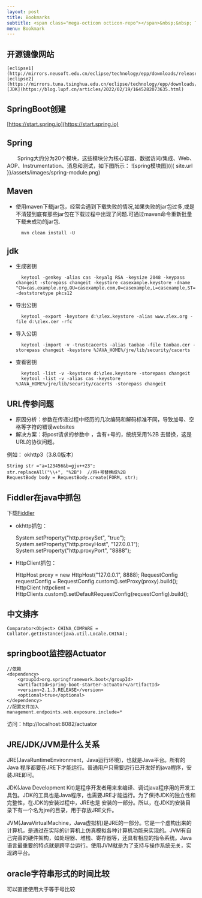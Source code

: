 ```yaml
---
layout: post
title: Bookmarks
subtitle: <span class="mega-octicon octicon-repo"></span>&nbsp;&nbsp; To mark useful libs - tools - books
menu: Bookmark
---
```


## 开源镜像网站
	[eclipse1](http://mirrors.neusoft.edu.cn/eclipse/technology/epp/downloads/release)
	[eclipse2](https://mirrors.tuna.tsinghua.edu.cn/eclipse/technology/epp/downloads/release)
	[JDK](https://blog.lupf.cn/articles/2022/02/19/1645282073635.html)

## SpringBoot创建

[https://start.spring.io](https://start.spring.io)

## Spring
　　Spring大约分为20个模块，这些模块分为核心容器、数据访问/集成、Web、AOP、Instrumentation、消息和测试，如下图所示：
![spring模块图]({{ site.url }}/assets/images/spring-module.png)

## Maven
- 使用maven下载jar包，经常会遇到下载失败的情况,如果失败的jar包过多,或是不清楚到底有那些jar包在下载过程中出现了问题.可通过maven命令重新批量下载未成功的jar包.

        mvn clean install -U 

## jdk
- 生成密钥

		keytool -genkey -alias cas -keyalg RSA -keysize 2048 -keypass changeit -storepass changeit -keystore casexample.keystore -dname "CN=cas.example.org,OU=casexample.com,O=casexample,L=casexample,ST=casexample,C=CN" -deststoretype pkcs12

- 导出公钥

		keytool -export -keystore d:\zlex.keystore -alias www.zlex.org -file d:\zlex.cer -rfc

- 导入公钥

		keytool -import -v -trustcacerts -alias taobao -file taobao.cer -storepass changeit -keystore %JAVA_HOME%/jre/lib/security/cacerts

- 查看密钥

		keytool -list -v -keystore d:\zlex.keystore -storepass changeit
		keytool -list -v -alias cas -keystore %JAVA_HOME%/jre/lib/security/cacerts -storepass changeit

## URL传参问题

- 原因分析：参数在传递过程中经历的几次编码和解码标准不同，导致加号、空格等字符的错误websites
- 解决方案：将post请求的参数中 ，含有+号的，统统采用%2B 去替换，这是URL的协议问题。

例如：
okhttp3（3.8.0版本）

	String str ="a=123456&b=gjv++23";
	str.replaceAll("\\+", "%2B")  //将+号替换成%2B
	RequestBody body = RequestBody.create(FORM, str);

## Fiddler在java中抓包

下载[Fiddler](https://www.telerik.com/download/fiddler)
- okhttp抓包：

	System.setProperty("http.proxySet", "true");
	System.setProperty("http.proxyHost", "127.0.0.1");
	System.setProperty("http.proxyPort", "8888");

- HttpClient抓包：

	HttpHost proxy = new HttpHost("127.0.0.1", 8888);
	RequestConfig requestConfig = RequestConfig.custom().setProxy(proxy).build();
	HttpClient httpclient = HttpClients.custom().setDefaultRequestConfig(requestConfig).build();

## 中文排序

	Comparator<Object> CHINA_COMPARE = Collator.getInstance(java.util.Locale.CHINA);

## springboot监控器Actuator
	//依赖
	<dependency>
        <groupId>org.springframework.boot</groupId>
        <artifactId>spring-boot-starter-actuator</artifactId>
		<version>2.1.3.RELEASE</version>
        <optional>true</optional>
    </dependency>
	//配置文件加入
	management.endpoints.web.exposure.include=*

访问：http://localhost:8082/actuator

## JRE/JDK/JVM是什么关系

JRE(JavaRuntimeEnvironment，Java运行环境)，也就是Java平台。所有的Java 程序都要在JRE下才能运行。普通用户只需要运行已开发好的java程序，安装JRE即可。

JDK(Java Development Kit)是程序开发者用来来编译、调试java程序用的开发工具包。JDK的工具也是Java程序，也需要JRE才能运行。为了保持JDK的独立性和完整性，在JDK的安装过程中，JRE也是 安装的一部分。所以，在JDK的安装目录下有一个名为jre的目录，用于存放JRE文件。

JVM(JavaVirtualMachine，Java虚拟机)是JRE的一部分。它是一个虚构出来的计算机，是通过在实际的计算机上仿真模拟各种计算机功能来实现的。JVM有自己完善的硬件架构，如处理器、堆栈、寄存器等，还具有相应的指令系统。Java语言最重要的特点就是跨平台运行。使用JVM就是为了支持与操作系统无关，实现跨平台。

## oracle字符串形式的时间比较

可以直接使用大于等于号比较

